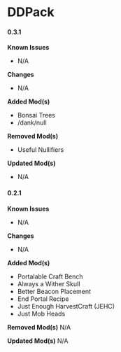 # DDPack

#### 0.3.1
**Known Issues**
- N/A


**Changes**
- N/A

**Added Mod(s)**
- Bonsai Trees
- /dank/null

**Removed Mod(s)**
- Useful Nullifiers

**Updated Mod(s)**
- N/A

#### 0.2.1
**Known Issues**
- N/A

**Changes**
- N/A

**Added Mod(s)**
- Portalable Craft Bench
- Always a Wither Skull
- Better Beacon Placement
- End Portal Recipe
- Just Enough HarvestCraft (JEHC)
- Just Mob Heads

**Removed Mod(s)**
N/A

**Updated Mod(s)**
N/A